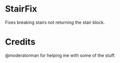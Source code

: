 # StairFix
Fixes breaking stairs not returning the stair block.

# Credits
@moderatorman for helping me with some of the stuff.
